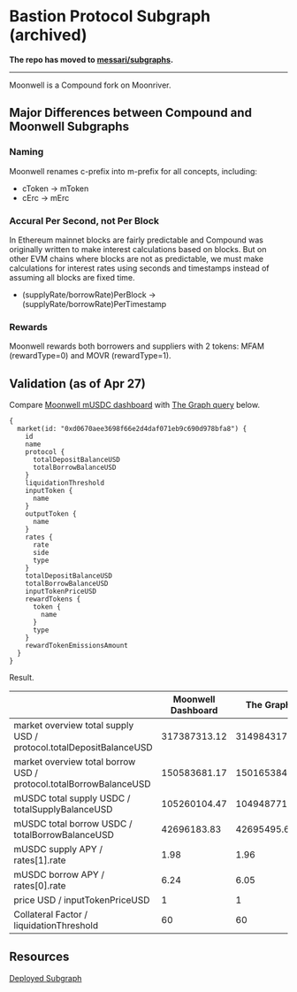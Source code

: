 # Bastion Protocol Subgraph (archived)

**The repo has moved to [messari/subgraphs](https://github.com/messari/subgraphs/tree/master/subgraphs/compound-forks/bastion-protocol).**

---

Moonwell is a Compound fork on Moonriver.

## Major Differences between Compound and Moonwell Subgraphs

### Naming

Moonwell renames c-prefix into m-prefix for all concepts, including:

- cToken -> mToken
- cErc -> mErc

### Accural Per Second, not Per Block

In Ethereum mainnet blocks are fairly predictable and Compound was originally written to make interest calculations based on blocks. But on other EVM chains where blocks are not as predictable, we must make calculations for interest rates using seconds and timestamps instead of assuming all blocks are fixed time.

- (supplyRate/borrowRate)PerBlock -> (supplyRate/borrowRate)PerTimestamp

### Rewards

Moonwell rewards both borrowers and suppliers with 2 tokens: MFAM (rewardType=0) and MOVR (rewardType=1).

## Validation (as of Apr 27)

Compare [Moonwell mUSDC dashboard](https://moonwell.fi/apollo/USDC) with [The Graph query](https://api.thegraph.com/subgraphs/name/0xbe1/moonwell-subgraph/graphql) below.

```gql
{
  market(id: "0xd0670aee3698f66e2d4daf071eb9c690d978bfa8") {
    id
    name
    protocol {
      totalDepositBalanceUSD
      totalBorrowBalanceUSD
    }
    liquidationThreshold
    inputToken {
      name
    }
    outputToken {
      name
    }
    rates {
      rate
      side
      type
    }
    totalDepositBalanceUSD
    totalBorrowBalanceUSD
    inputTokenPriceUSD
    rewardTokens {
      token {
        name
      }
      type
    }
    rewardTokenEmissionsAmount
  }
}
```

Result.

|                                                                    | Moonwell Dashboard | The Graph    |
| ------------------------------------------------------------------ | ------------------ | ------------ |
| market overview total supply USD / protocol.totalDepositBalanceUSD | 317387313.12       | 314984317.47 |
| market overview total borrow USD / protocol.totalBorrowBalanceUSD  | 150583681.17       | 150165384.57 |
| mUSDC total supply USDC / totalSupplyBalanceUSD                    | 105260104.47       | 104948771.86 |
| mUSDC total borrow USDC / totalBorrowBalanceUSD                    | 42696183.83        | 42695495.63  |
| mUSDC supply APY / rates[1].rate                                   | 1.98               | 1.96         |
| mUSDC borrow APY / rates[0].rate                                   | 6.24               | 6.05         |
| price USD / inputTokenPriceUSD                                     | 1                  | 1            |
| Collateral Factor / liquidationThreshold                           | 60                 | 60           |

## Resources

[Deployed Subgraph](https://thegraph.com/hosted-service/subgraph/0xbe1/moonwell-subgraph)
